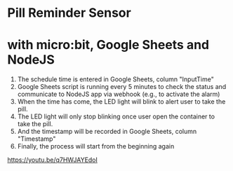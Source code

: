 # Pill Reminder Sensor 
# with micro:bit, Google Sheets and NodeJS


1. The schedule time is entered in Google Sheets, column "InputTime"
2. Google Sheets script is running every 5 minutes to check the status and communicate to NodeJS app via webhook (e.g., to activate the alarm)
3. When the time has come, the LED light will blink to alert user to take the pill.
4. The LED light will only stop blinking once user open the container to take the pill.
5. And the timestamp will be recorded  in Google Sheets, column "Timestamp"
6. Finally, the process will start from the beginning again


https://youtu.be/q7HWJAYEdoI
